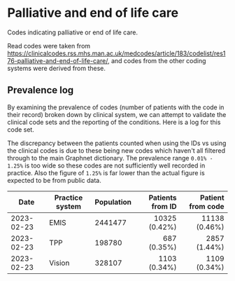 # Palliative and end of life care

Codes indicating palliative or end of life care.

Read codes were taken from https://clinicalcodes.rss.mhs.man.ac.uk/medcodes/article/183/codelist/res176-palliative-and-end-of-life-care/, and codes from the other coding systems were derived from these.

## Prevalence log

By examining the prevalence of codes (number of patients with the code in their record) broken down by clinical system, we can attempt to validate the clinical code sets and the reporting of the conditions. Here is a log for this code set.

The discrepancy between the patients counted when using the IDs vs using the clinical codes is due to these being new codes which haven't all filtered through to the main Graphnet dictionary. The prevalence range `0.01% - 1.25%` is too wide so these codes are not sufficiently well recorded in practice. Also the figure of `1.25%` is far lower than the actual figure is expected to be from public data.

| Date       | Practice system | Population | Patients from ID | Patient from code |
| ---------- | --------------- | ---------- | ---------------: | ----------------: |
| 2023-02-23 | EMIS            | 2441477    |    10325 (0.42%) |     11138 (0.46%) |
| 2023-02-23 | TPP             | 198780     |      687 (0.35%) |      2857 (1.44%) |
| 2023-02-23 | Vision          | 328107     |     1103 (0.34%) |      1109 (0.34%) |


